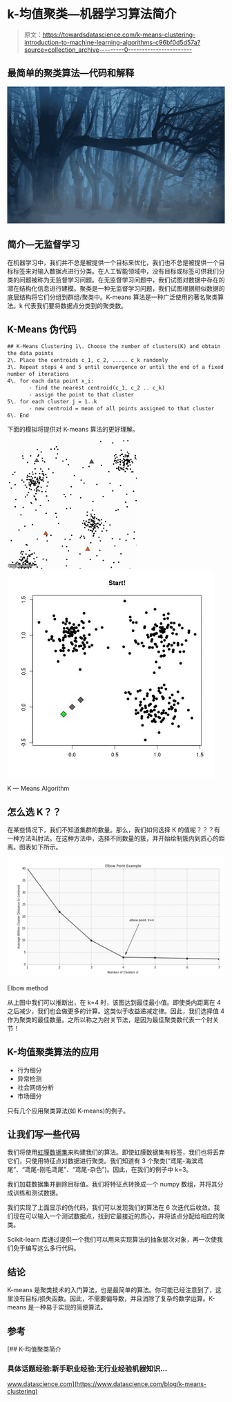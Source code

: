 # k-均值聚类—机器学习算法简介

> 原文：<https://towardsdatascience.com/k-means-clustering-introduction-to-machine-learning-algorithms-c96bf0d5d57a?source=collection_archive---------0----------------------->

## 最简单的聚类算法—代码和解释

![](img/ab71b7cbe4a8205c0d946f11fc94d2ad.png)

## 简介—无监督学习

在机器学习中，我们并不总是被提供一个目标来优化，我们也不总是被提供一个目标标签来对输入数据点进行分类。在人工智能领域中，没有目标或标签可供我们分类的问题被称为无监督学习问题。在无监督学习问题中，我们试图对数据中存在的潜在结构化信息进行建模。聚类是一种无监督学习问题，我们试图根据相似数据的底层结构将它们分组到群组/聚类中。K-means 算法是一种广泛使用的著名聚类算法。k 代表我们要将数据点分类到的聚类数。

## K-Means 伪代码

```
## K-Means Clustering 1\. Choose the number of clusters(K) and obtain the data points 
2\. Place the centroids c_1, c_2, ..... c_k randomly 
3\. Repeat steps 4 and 5 until convergence or until the end of a fixed number of iterations
4\. for each data point x_i:
       - find the nearest centroid(c_1, c_2 .. c_k) 
       - assign the point to that cluster 
5\. for each cluster j = 1..k
       - new centroid = mean of all points assigned to that cluster
6\. End 
```

下面的模拟将提供对 K-means 算法的更好理解。

![](img/d158a769c44d87684655344566260810.png)![](img/1d05add7a2cf6113571e92c763e615f4.png)

K — Means Algorithm

## 怎么选 K？？

在某些情况下，我们不知道集群的数量。那么，我们如何选择 K 的值呢？？？有一种方法叫肘法。在这种方法中，选择不同数量的簇，并开始绘制簇内到质心的距离。图表如下所示。

![](img/6ce33c4995046b35a5e7618b4fbebf9c.png)

Elbow method

从上图中我们可以推断出，在 k=4 时，该图达到最佳最小值。即使类内距离在 4 之后减少，我们也会做更多的计算。这类似于收益递减定律。因此，我们选择值 4 作为聚类的最佳数量。之所以称之为肘关节法，是因为最佳聚类数代表一个肘关节！

## K-均值聚类算法的应用

*   行为细分
*   异常检测
*   社会网络分析
*   市场细分

只有几个应用聚类算法(如 K-means)的例子。

## 让我们写一些代码

我们将使用[虹膜数据集](https://www.kaggle.com/jchen2186/machine-learning-with-iris-dataset/data)来构建我们的算法。即使虹膜数据集有标签，我们也将丢弃它们，只使用特征点对数据进行聚类。我们知道有 3 个聚类(“鸢尾-海滨鸢尾”、“鸢尾-刚毛鸢尾”、“鸢尾-杂色”)。因此，在我们的例子中 k=3。

我们加载数据集并删除目标值。我们将特征点转换成一个 numpy 数组，并将其分成训练和测试数据。

我们实现了上面显示的伪代码，我们可以发现我们的算法在 6 次迭代后收敛。我们现在可以输入一个测试数据点，找到它最接近的质心，并将该点分配给相应的聚类。

Scikit-learn 库通过提供一个我们可以用来实现算法的抽象层次对象，再一次使我们免于编写这么多行代码。

## 结论

K-means 是聚类技术的入门算法，也是最简单的算法。你可能已经注意到了，这里没有目标/损失函数。因此，不需要偏导数，并且消除了复杂的数学运算。K-means 是一种易于实现的简便算法。

## 参考

[](https://www.datascience.com/blog/k-means-clustering) [## K-均值聚类简介

### 具体话题经验:新手职业经验:无行业经验机器知识…

www.datascience.com](https://www.datascience.com/blog/k-means-clustering)